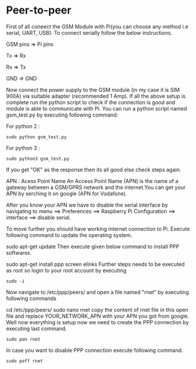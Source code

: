 # Peer-to-peer

First of all coneect the GSM Module with Pi(you can choose any method i.e serial, UART, USB).  To connect serially follow the below instructions.  

GSM pins  =>  Pi pins

   Tx     =>    Rx

   Rx     =>    Tx

   GND    =>    GND
   
Now connect the power supply to the GSM module (in my case it is SIM 900A) via suitable adapter (recommended 1 Amp). 
If all the above setup is complete run the python script to check if the connection is good and module is able to communicate with Pi. 
You can run a python script named gsm_test.py by executing following command:

For python 2 :

    sudo python gsm_test.py
    
For python 3 :

    sudo python3 gsm_test.py
    
If you get "OK" as the response then its all good else check steps again. 


APN : Acess Point Name
An Access Point Name (APN) is the name of a gateway between a GSM/GPRS network and the internet.You can get your APN by serching it on google (APN for Vodafone). 

After you know your APN we have to disable the serial interface by navigating to menu ==> Preferences ==> Raspberry Pi Configuration ==> interface ==> disable serial. 

To move further you should have working internet connection to Pi. 
Execute following command to update the operating system. 

   sudo apt-get update
Then execute given below command to install PPP softwares.

   sudo apt-get install ppp screen elinks
Further steps needs to be executed as root so login to your root account by executing 

    sudo -i
Now navigate to /etc/ppp/peers/ and open a file named "rnet" by executing following commands 

   cd /etc/ppp/peers/
   sudo nano rnet
copy the content of rnet file in this open file and replace YOUR_NETWORK_APN with your APN you got from google. 
Well now everything is setup now we need to create the PPP connection by executing last command. 

    sudo pon rnet
    
In case you want to disable PPP connection execute following command. 

    sudo poff rnet
